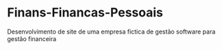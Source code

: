 # Finans-Financas-Pessoais
 Desenvolvimento de site de uma empresa fictica de gestão software para gestão financeira
